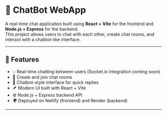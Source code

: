 # 💬 ChatBot WebApp

A real-time chat application built using **React + Vite** for the frontend and **Node.js + Express** for the backend.  
This project allows users to chat with each other, create chat rooms, and interact with a chatbot-like interface.

---

## 🚀 Features

- 💡 Real-time chatting between users (Socket.io integration coming soon)
- 💬 Create and join chat rooms
- 🧠 Chatbot-style interface for quick replies
- 🪶 Modern UI built with React + Vite
- ⚙️ Node.js + Express backend API
- 🌍 Deployed on Netlify (frontend) and Render (backend)

---



